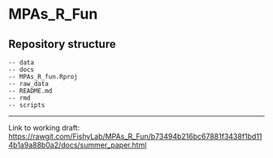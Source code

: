 # MPAs_R_Fun


## Repository structure 

```
-- data
-- docs
-- MPAs_R_fun.Rproj
-- raw_data
-- README.md
-- rmd
-- scripts
```

--------- 

Link to working draft: https://rawgit.com/FishyLab/MPAs_R_Fun/b73494b216bc67881f3438f1bd114b1a9a88b0a2/docs/summer_paper.html



